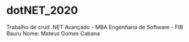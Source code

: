 # dotNET_2020

Trabalho de crud .NET Avançado - MBA Engenharia de Software - FIB Bauru
Nome: Mateus Gomes Cabana
